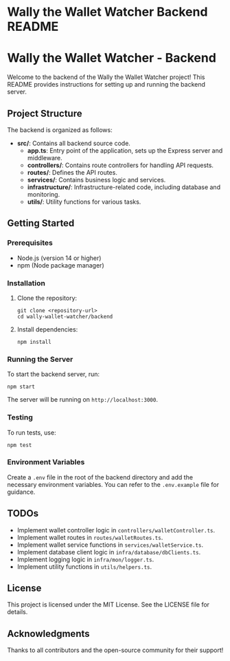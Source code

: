 # Wally the Wallet Watcher Backend README

# Wally the Wallet Watcher - Backend

Welcome to the backend of the Wally the Wallet Watcher project! This README provides instructions for setting up and running the backend server.

## Project Structure

The backend is organized as follows:

- **src/**: Contains all backend source code.
  - **app.ts**: Entry point of the application, sets up the Express server and middleware.
  - **controllers/**: Contains route controllers for handling API requests.
  - **routes/**: Defines the API routes.
  - **services/**: Contains business logic and services.
  - **infrastructure/**: Infrastructure-related code, including database and monitoring.
  - **utils/**: Utility functions for various tasks.

## Getting Started

### Prerequisites

- Node.js (version 14 or higher)
- npm (Node package manager)

### Installation

1. Clone the repository:
   ```
   git clone <repository-url>
   cd wally-wallet-watcher/backend
   ```

2. Install dependencies:
   ```
   npm install
   ```

### Running the Server

To start the backend server, run:
```
npm start
```

The server will be running on `http://localhost:3000`.

### Testing

To run tests, use:
```
npm test
```

### Environment Variables

Create a `.env` file in the root of the backend directory and add the necessary environment variables. You can refer to the `.env.example` file for guidance.

## TODOs

- Implement wallet controller logic in `controllers/walletController.ts`.
- Implement wallet routes in `routes/walletRoutes.ts`.
- Implement wallet service functions in `services/walletService.ts`.
- Implement database client logic in `infra/database/dbClients.ts`.
- Implement logging logic in `infra/mon/logger.ts`.
- Implement utility functions in `utils/helpers.ts`.

## License

This project is licensed under the MIT License. See the LICENSE file for details.

## Acknowledgments

Thanks to all contributors and the open-source community for their support!